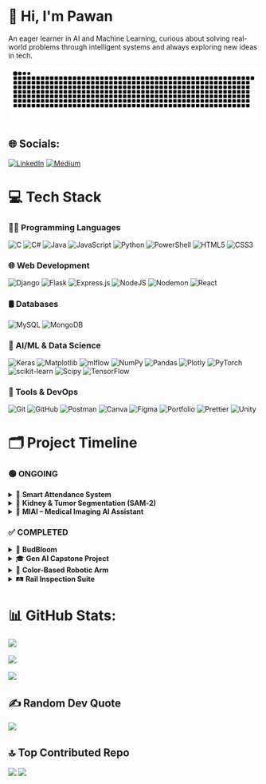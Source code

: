 # 👋 Hi, I'm Pawan
An eager learner in AI and Machine Learning, curious about solving real-world problems through intelligent systems and always exploring new ideas in tech.

![snake gif](https://github.com/Pawan4356/Pawan4356/blob/output/github-snake-dark.svg)

## 🌐 Socials:
[![LinkedIn](https://img.shields.io/badge/LinkedIn-%230077B5.svg?logo=linkedin&logoColor=white)](https://linkedin.com/in/Pawankumar12456) [![Medium](https://img.shields.io/badge/Medium-12100E?logo=medium&logoColor=white)](https://medium.com/@pawankumar27112005) 

# 💻 Tech Stack

### 👨‍💻 Programming Languages
![C](https://img.shields.io/badge/c-%2300599C.svg?style=for-the-badge&logo=c&logoColor=white) 
![C#](https://img.shields.io/badge/c%23-%23239120.svg?style=for-the-badge&logo=csharp&logoColor=white) 
![Java](https://img.shields.io/badge/java-%23ED8B00.svg?style=for-the-badge&logo=openjdk&logoColor=white) 
![JavaScript](https://img.shields.io/badge/javascript-%23323330.svg?style=for-the-badge&logo=javascript&logoColor=%23F7DF1E) 
![Python](https://img.shields.io/badge/python-3670A0?style=for-the-badge&logo=python&logoColor=ffdd54) 
![PowerShell](https://img.shields.io/badge/PowerShell-%235391FE.svg?style=for-the-badge&logo=powershell&logoColor=white) 
![HTML5](https://img.shields.io/badge/html5-%23E34F26.svg?style=for-the-badge&logo=html5&logoColor=white) 
![CSS3](https://img.shields.io/badge/css3-%231572B6.svg?style=for-the-badge&logo=css3&logoColor=white)

### 🌐 Web Development
![Django](https://img.shields.io/badge/django-%23092E20.svg?style=for-the-badge&logo=django&logoColor=white) 
![Flask](https://img.shields.io/badge/flask-%23000.svg?style=for-the-badge&logo=flask&logoColor=white) 
![Express.js](https://img.shields.io/badge/express.js-%23404d59.svg?style=for-the-badge&logo=express&logoColor=%2361DAFB) 
![NodeJS](https://img.shields.io/badge/node.js-6DA55F?style=for-the-badge&logo=node.js&logoColor=white) 
![Nodemon](https://img.shields.io/badge/NODEMON-%23323330.svg?style=for-the-badge&logo=nodemon&logoColor=%BBDEAD) 
![React](https://img.shields.io/badge/react-%2320232a.svg?style=for-the-badge&logo=react&logoColor=%2361DAFB)

### 🛢️ Databases
![MySQL](https://img.shields.io/badge/mysql-4479A1.svg?style=for-the-badge&logo=mysql&logoColor=white) 
![MongoDB](https://img.shields.io/badge/MongoDB-%234ea94b.svg?style=for-the-badge&logo=mongodb&logoColor=white)

### 🧠 AI/ML & Data Science
![Keras](https://img.shields.io/badge/Keras-%23D00000.svg?style=for-the-badge&logo=Keras&logoColor=white) 
![Matplotlib](https://img.shields.io/badge/Matplotlib-%23ffffff.svg?style=for-the-badge&logo=Matplotlib&logoColor=black) 
![mlflow](https://img.shields.io/badge/mlflow-%23d9ead3.svg?style=for-the-badge&logo=numpy&logoColor=blue) 
![NumPy](https://img.shields.io/badge/numpy-%23013243.svg?style=for-the-badge&logo=numpy&logoColor=white) 
![Pandas](https://img.shields.io/badge/pandas-%23150458.svg?style=for-the-badge&logo=pandas&logoColor=white) 
![Plotly](https://img.shields.io/badge/Plotly-%233F4F75.svg?style=for-the-badge&logo=plotly&logoColor=white) 
![PyTorch](https://img.shields.io/badge/PyTorch-%23EE4C2C.svg?style=for-the-badge&logo=PyTorch&logoColor=white) 
![scikit-learn](https://img.shields.io/badge/scikit--learn-%23F7931E.svg?style=for-the-badge&logo=scikit-learn&logoColor=white) 
![Scipy](https://img.shields.io/badge/SciPy-%230C55A5.svg?style=for-the-badge&logo=scipy&logoColor=%white) 
![TensorFlow](https://img.shields.io/badge/TensorFlow-%23FF6F00.svg?style=for-the-badge&logo=TensorFlow&logoColor=white)

### 🔧 Tools & DevOps
![Git](https://img.shields.io/badge/git-%23F05033.svg?style=for-the-badge&logo=git&logoColor=white) 
![GitHub](https://img.shields.io/badge/github-%23121011.svg?style=for-the-badge&logo=github&logoColor=white) 
![Postman](https://img.shields.io/badge/Postman-FF6C37?style=for-the-badge&logo=postman&logoColor=white) 
![Canva](https://img.shields.io/badge/Canva-%2300C4CC.svg?style=for-the-badge&logo=Canva&logoColor=white) 
![Figma](https://img.shields.io/badge/figma-%23F24E1E.svg?style=for-the-badge&logo=figma&logoColor=white) 
![Portfolio](https://img.shields.io/badge/Portfolio-%23000000.svg?style=for-the-badge&logo=firefox&logoColor=#FF7139) 
![Prettier](https://img.shields.io/badge/prettier-%23F7B93E.svg?style=for-the-badge&logo=prettier&logoColor=black) 
![Unity](https://img.shields.io/badge/unity-%23000000.svg?style=for-the-badge&logo=unity&logoColor=white)

# 🗂️ Project Timeline

### 🟢 ONGOING

<details>
<summary>🚀 <strong>Smart Attendance System</strong></summary>

An edge-based, privacy-focused facial recognition system  
- ✅ Real-time attendance logging  
- ✅ Hybrid validation and energy-efficient design  
- ✅ Session history, downloadable reports, and UI enhancements  

**🛠 Tech Stack:** `OpenCV` · `FaceNet` · `SQLite` · `Flask`  
</details>

<details>
<summary>🧠 <strong>Kidney & Tumor Segmentation (SAM‑2)</strong></summary>

Fine-tuned Meta’s Segment Anything Model v2 (SAM‑2) on the **KiTS23** dataset  
- 📈 Achieved **96.05% validation IoU**  
- 📄 Preparing research paper for **IEEE submission**  

**🛠 Tech Stack:** `PyTorch` · `SimpleITK` · `Google Colab` · `Kaggle` · `Mango`  
</details>

<details>
<summary>🧬 <strong>MIAI – Medical Imaging AI Assistant</strong></summary>

A GenAI-powered assistant built using LangGraph + Gemini API  
- 💡 Extracts clinical insights from segmented medical scans  

**🛠 Tech Stack:** `LangGraph` · `Gemini API` · `RAG` · `Function Calling`  
</details>

### ✅ COMPLETED

<details>
<summary>🌱 <strong>BudBloom</strong></summary>

An AI-powered plant disease detection platform  
- 🌿 Detects plant disease, identifies cause, and suggests remedies  
- 🚀 Model deployed via Flask web API  

**🛠 Tech Stack:** `CNN` · `Flask` · `Python` · `TensorFlow`  
</details>

<details>
<summary>🎓 <strong>Gen AI Capstone Project</strong></summary>

A Google-backed project focused on GenAI + medical imaging  
- 💊 Developed tumor diagnosis & treatment assistant  
- 🔎 Integrated retrieval, search grounding, and function calling  

**🛠 Tech Stack:** `Gemini API` · `LangGraph` · `Google Search Grounding` · `RAG`  
</details>

<details>
<summary>🤖 <strong>Color-Based Robotic Arm</strong></summary>

An automated pick-and-place system using color detection  
- 🎯 BeagleBone Blue + 4-axis robotic arm  
- 🔧 Servo control via I2C and Robotics Cape  

**🛠 Tech Stack:** `BeagleBone Blue` · `OpenCV` · `I2C` · `Python` · `Robotics Cape`  
</details>

<details>
<summary>🛤️ <strong>Rail Inspection Suite</strong></summary>

A multi-module industrial AI system for railways:  
- 🔍 Damaged Parts Detection  
- 📦 Volume Calculation  
- 🔢 Wagon Number Identification  

**🛠 Tech Stack:** `OpenCV` · `Deep Learning` · `Computer Vision`  
</details>



# 📊 GitHub Stats:
![](https://github-readme-stats.vercel.app/api?username=Pawan4356&theme=calm_pink&hide_border=false&include_all_commits=true&count_private=false)<br/>

![](https://nirzak-streak-stats.vercel.app/?user=Pawan4356&theme=calm_pink&hide_border=false)<br/>

![](https://github-readme-stats.vercel.app/api/top-langs/?username=Pawan4356&theme=calm_pink&hide_border=false&include_all_commits=true&count_private=false&layout=compact)

## ✍️ Random Dev Quote
![](https://quotes-github-readme.vercel.app/api?type=horizontal&theme=dark)

## 🔝 Top Contributed Repo
![](https://github-contributor-stats.vercel.app/api?username=Pawan4356&limit=5&theme=calm_pink&combine_all_yearly_contributions=true)
[![](https://visitcount.itsvg.in/api?id=Pawan4356&icon=4&color=3)](https://visitcount.itsvg.in)
